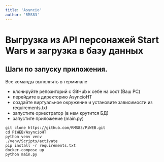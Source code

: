 ```yaml
---
title: 'Asyncio'
author: 'RMS83'
---
```

# Выгрузка из API персонажей Start Wars и загрузка в базу данных

## Шаги по запуску приложения.
Все команды выполнять в терминале
* клонируйте репозиторий с GitHub к себе на хост (Ваш PC)
* перейдите в директорию AsyncioHT
* создайте виртуальное окружение и установите зависимости из requirements.txt
* запустите оркестратор (в нем крутится БД) 
* запустите приложение (main.py)
```shell
git clone https://github.com/RMS83/PiWEB.git
cd PiWEB/AsyncioHT
python venv venv
./venv/Scripts/activate
pip install -r requirements.txt
docker-compose up
python main.py
```
